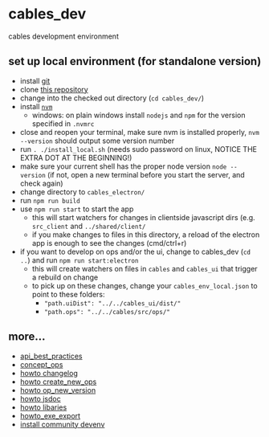 # cables_dev

cables development environment

## set up local environment (for standalone version)

- install [git](https://github.com/git-guides/install-git)
- clone [this repository](https://github.com/cables-gl/cables_dev)
- change into the checked out directory (`cd cables_dev/`)
- install [`nvm`](https://github.com/nvm-sh/nvm#install--update-script)
    - windows: on plain windows install `nodejs` and `npm` for the version specified in `.nvmrc`
- close and reopen your terminal, make sure nvm is installed properly, `nvm --version` should output some version number
- run `. ./install_local.sh` (needs sudo password on linux, NOTICE THE EXTRA DOT AT THE BEGINNING!)
- make sure your current shell has the proper node version `node --version` (if not, open a new terminal before you start the server, and check again)
- change directory to `cables_electron/`
- run `npm run build`
- use `npm run start` to start the app
    - this will start watchers for changes in clientside javascript dirs (e.g. `src_client` and `../shared/client/`
    - if you make changes to files in this directory, a reload of the electron app is enough to see the changes (cmd/ctrl+r)
- if you want to develop on ops and/or the ui, change to cables_dev (`cd ..`) and run `npm run start:electron`
    - this will create watchers on files in `cables` and `cables_ui` that trigger a rebuild on change
    - to pick up on these changes, change your `cables_env_local.json` to point to these folders:
        - `"path.uiDist": "../../cables_ui/dist/"`
        - `"path.ops": "../../cables/src/ops/"`

## more...
- [api_best_practices](docs/api_best_practices.md)
- [concept_ops](docs/concept_ops.md)
- [howto changelog](docs/howto_changelog.md)
- [howto create_new_ops](docs/howto_create_new_ops.md)
- [howto op_new_version](docs/howto_op_new_version.md)
- [howto jsdoc](docs/howto_jsdoc.md)
- [howto libaries](docs/howto_libraries.md)
- [howto_exe_export](docs/howto_exe_export.md)
- [install community devenv](docs/install.md)
